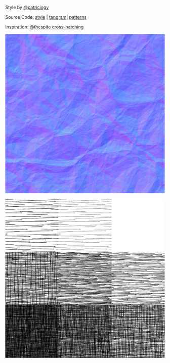 Style by [@patriciogv](https://twitter.com/patriciogv)

Source Code: [style](https://github.com/patriciogonzalezvivo/tangram-sandbox/blob/gh-pages/styles/crosshatch.yaml) | [tangram](https://github.com/tangrams/tangram)| [patterns](http://tangrams.github.io/ProceduralTextures/)

Inspiration: [@thespite cross-hatching](http://www.clicktorelease.com/code/cross-hatching/)

[![Normal map](styles/imgs/normal-0031.jpg)](code.html#shaders/normalmap.frag&styles/imgs/normal-0031.jpg)

[ ![Lookup Croos Hatch table](imgs/hatch-0002.png) ](code.html#shaders/crosshatch.frag&styles/imgs/hatch-0002.png)